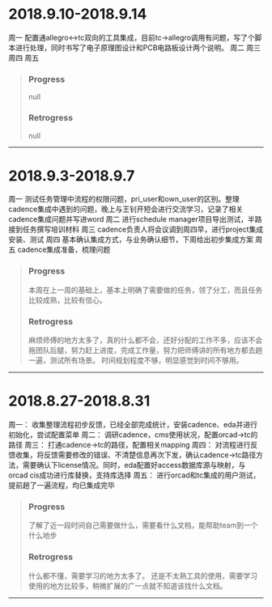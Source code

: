 # 2018.9.10-2018.9.14
周一
配置通allegro<->tc双向的工具集成，目前tc->allegro调用有问题，写了个脚本进行处理，同时书写了电子原理图设计和PCB电路板设计两个说明。
周二
周三
周四
周五
> ###  Progress
> 	null
> ###  Retrogress
> 	null

-----------------

# 2018.9.3-2018.9.7
周一
测试任务管理中流程的权限问题，pri_user和own_user的区别。整理cadence集成中遇到的问题，晚上与王钊开短会进行交流学习，记录了相关cadence集成问题并写进word
周二
进行schedule manager项目导出测试，半路接到任务撰写培训材料
周三
cadence负责人将会议调到周四早，进行project集成安装、测试
周四
基本确认集成方式，与业务确认细节，下周给出初步集成方案
周五
cadence集成准备，梳理问题
> ###  Progress
> 	本周在上一周的基础上，基本上明确了需要做的任务，领了分工，而且任务比较成熟，比较有信心。
> ###  Retrogress
> 	麻烦师傅的地方太多了，真的什么都不会，还好分配的工作不多，应该不会拖团队后腿，努力赶上进度，完成工作量，努力把师傅讲的所有地方都去趟一遍，测试所有场景。
> 	时间规划程度不够，明显感觉到时间不够用。

-----------------

# 2018.8.27-2018.8.31
周一：
收集整理流程初步反馈，已经全部完成统计，安装cadence、eda并进行初始化，尝试配置菜单
周二：
调研cadence，cms使用状况，配置orcad->tc的路径
周三：
打通cadence->tc的路径，配置相关mapping
周四：
对流程进行反馈收集，将反馈需要修改的错误、不清楚信息再次下发，确认cadence->tc路径方法，需要确认下license情况。同时，eda配置好access数据库源与映射，与orcad cis成功进行库替换，支持库选择
周五：
进行orcad和tc集成的用户测试，提前趟了一遍流程，均已集成完毕
> ###  Progress
> 	了解了近一段时间自己需要做什么，需要看什么文档，能帮助team到一个什么地步
> ###  Retrogress
> 	什么都不懂，需要学习的地方太多了。
> 	还是不太熟工具的使用，需要学习使用的地方比较多，稍微扩展的广一点就不知道该找什么文档。

-----------------

